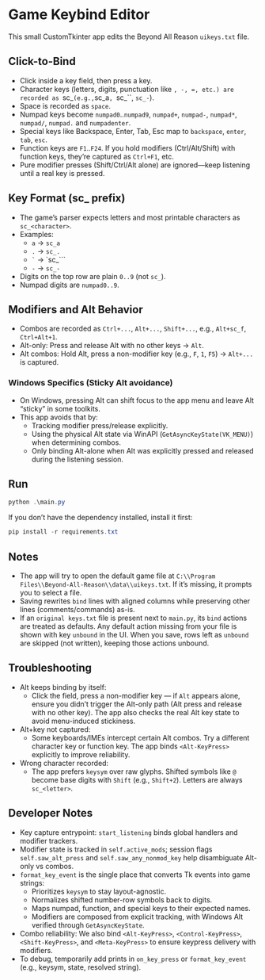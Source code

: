 # Game Keybind Editor

This small CustomTkinter app edits the Beyond All Reason `uikeys.txt` file.

## Click-to-Bind
- Click inside a key field, then press a key.
- Character keys (letters, digits, punctuation like `, -, =, etc.) are recorded as `sc_<char>` (e.g., `sc_a`, `sc_``, `sc_-`).
- Space is recorded as `space`.
- Numpad keys become `numpad0`..`numpad9`, `numpad+`, `numpad-`, `numpad*`, `numpad/`, `numpad.` and `numpadenter`.
- Special keys like Backspace, Enter, Tab, Esc map to `backspace`, `enter`, `tab`, `esc`.
- Function keys are `F1`..`F24`. If you hold modifiers (Ctrl/Alt/Shift) with function keys, they’re captured as `Ctrl+F1`, etc.
- Pure modifier presses (Shift/Ctrl/Alt alone) are ignored—keep listening until a real key is pressed.

## Key Format (sc_ prefix)
- The game’s parser expects letters and most printable characters as `sc_<character>`.
- Examples:
	- `a` → `sc_a`
	- `.` → `sc_.`
	- `` ` `` → `sc_```
	- `-` → `sc_-`
- Digits on the top row are plain `0..9` (not `sc_`).
- Numpad digits are `numpad0..9`.

## Modifiers and Alt Behavior
- Combos are recorded as `Ctrl+...`, `Alt+...`, `Shift+...`, e.g., `Alt+sc_f`, `Ctrl+Alt+1`.
- Alt-only: Press and release Alt with no other keys → `Alt`.
- Alt combos: Hold Alt, press a non-modifier key (e.g., `F`, `1`, `F5`) → `Alt+...` is captured.

### Windows Specifics (Sticky Alt avoidance)
- On Windows, pressing Alt can shift focus to the app menu and leave Alt “sticky” in some toolkits.
- This app avoids that by:
	- Tracking modifier press/release explicitly.
	- Using the physical Alt state via WinAPI (`GetAsyncKeyState(VK_MENU)`) when determining combos.
	- Only binding Alt-alone when Alt was explicitly pressed and released during the listening session.

## Run
```powershell
python .\main.py
```

If you don’t have the dependency installed, install it first:
```powershell
pip install -r requirements.txt
```

## Notes
- The app will try to open the default game file at `C:\\Program Files\\Beyond-All-Reason\\data\\uikeys.txt`. If it’s missing, it prompts you to select a file.
- Saving rewrites `bind` lines with aligned columns while preserving other lines (comments/commands) as-is.
 - If an `original keys.txt` file is present next to `main.py`, its `bind` actions are treated as defaults. Any default action missing from your file is shown with key `unbound` in the UI. When you save, rows left as `unbound` are skipped (not written), keeping those actions unbound.

## Troubleshooting
- Alt keeps binding by itself:
	- Click the field, press a non-modifier key — if `Alt` appears alone, ensure you didn’t trigger the Alt-only path (Alt press and release with no other key). The app also checks the real Alt key state to avoid menu-induced stickiness.
- Alt+key not captured:
	- Some keyboards/IMEs intercept certain Alt combos. Try a different character key or function key. The app binds `<Alt-KeyPress>` explicitly to improve reliability.
- Wrong character recorded:
	- The app prefers `keysym` over raw glyphs. Shifted symbols like `@` become base digits with `Shift` (e.g., `Shift+2`). Letters are always `sc_<letter>`.

## Developer Notes
- Key capture entrypoint: `start_listening` binds global handlers and modifier trackers.
- Modifier state is tracked in `self.active_mods`; session flags `self.saw_alt_press` and `self.saw_any_nonmod_key` help disambiguate Alt-only vs combos.
- `format_key_event` is the single place that converts Tk events into game strings:
	- Prioritizes `keysym` to stay layout-agnostic.
	- Normalizes shifted number-row symbols back to digits.
	- Maps numpad, function, and special keys to their expected names.
	- Modifiers are composed from explicit tracking, with Windows Alt verified through `GetAsyncKeyState`.
- Combo reliability: We also bind `<Alt-KeyPress>`, `<Control-KeyPress>`, `<Shift-KeyPress>`, and `<Meta-KeyPress>` to ensure keypress delivery with modifiers.
- To debug, temporarily add prints in `on_key_press` or `format_key_event` (e.g., keysym, state, resolved string).
